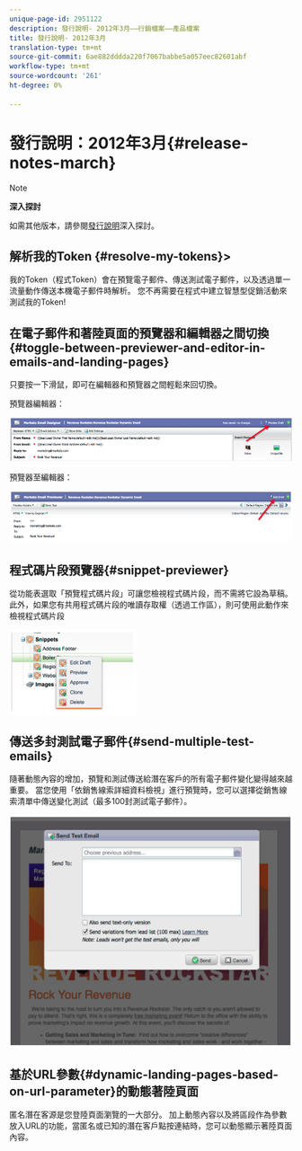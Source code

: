 ```yaml
---
unique-page-id: 2951122
description: 發行說明- 2012年3月——行銷檔案——產品檔案
title: 發行說明- 2012年3月
translation-type: tm+mt
source-git-commit: 6ae882dddda220f7067babbe5a057eec82601abf
workflow-type: tm+mt
source-wordcount: '261'
ht-degree: 0%

---
```



# 發行說明：2012年3月{#release-notes-march}

>[!NOTE]
>
>**深入探討**
>
>如需其他版本，請參閱[發行說明](https://docs.marketo.com/display/docs/release+notes)深入探討。
>
>## 解析我的Token {#resolve-my-tokens}>

我的Token（程式Token）會在預覽電子郵件、傳送測試電子郵件，以及透過單一流量動作傳送本機電子郵件時解析。 您不再需要在程式中建立智慧型促銷活動來測試我的Token!

## 在電子郵件和著陸頁面的預覽器和編輯器之間切換{#toggle-between-previewer-and-editor-in-emails-and-landing-pages}

只要按一下滑鼠，即可在編輯器和預覽器之間輕鬆來回切換。

預覽器編輯器：

![](assets/image2014-9-23-10-3a0-3a13.png)

預覽器至編輯器：

![](assets/image2014-9-23-10-3a0-3a25.png)

## 程式碼片段預覽器{#snippet-previewer}

從功能表選取「預覽程式碼片段」可讓您檢視程式碼片段，而不需將它設為草稿。此外，如果您有共用程式碼片段的唯讀存取權（透過工作區），則可使用此動作來檢視程式碼片段

![](assets/image2014-9-23-10-3a0-3a37.png)

## 傳送多封測試電子郵件{#send-multiple-test-emails}

隨著動態內容的增加，預覽和測試傳送給潛在客戶的所有電子郵件變化變得越來越重要。 當您使用「依銷售線索詳細資料檢視」進行預覽時，您可以選擇從銷售線索清單中傳送變化測試（最多100封測試電子郵件）。

![](assets/image2014-9-23-10-3a0-3a50.png)

## 基於URL參數{#dynamic-landing-pages-based-on-url-parameter}的動態著陸頁面

匿名潛在客源是您登陸頁面瀏覽的一大部分。 加上動態內容以及將區段作為參數放入URL的功能，當匿名或已知的潛在客戶點按連結時，您可以動態顯示著陸頁面內容。

